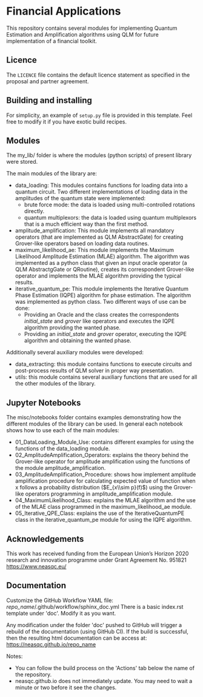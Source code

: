 # Financial Applications

This repository contains several modules for implementing Quantum  Estimation and Amplification algorithms using QLM for future implementation of a financial toolkit. 

## Licence

The `LICENCE` file contains the default licence statement as specified in the proposal and partner agreement.

## Building and installing

For simplicity, an example of `setup.py` file is provided in this template.
Feel free to modify it if you have exotic build recipes.


## Modules 

The my\_lib/ folder is where the modules (python scripts) of present library were stored. 

The main modules of the library are: 
* data\_loading: This modules contains functions for loading data into a quantum circuit. Two different implementations of loading data in the amplitudes of the quantum state were implemented:
    * brute force mode: the data is loaded using multi-controlled rotations directly.
    * quantum multiplexors: the data is loaded using quantum multiplexors that is a much efficient way than the first method.
* amplitude\_amplification: This module implements all mandatory operators (that are implemented as QLM AbstractGate) for creating Grover-like operators based on loading data routines. 
* maximum\_likelihood\_ae: This module implements the Maximum Likelihood Amplitude Estimation (MLAE) algorithm. The algorithm was implemented as a python class that given an input oracle operator (a QLM AbstractgGate or QRoutine), creates its correspondent Grover-like operator and implements the MLAE algorithm providing the typical results.
* iterative\_quantum\_pe: This module implements the Iterative Quantum Phase Estimation (IQPE) algorithm for phase estimation. The algorithm was implemented as python class. Two different ways of use can be done:
    * Providing an Oracle and the class creates the correspondents *initial_state* and *grover* like operators and executes the IQPE algorithm providing the wanted phase.
    * Providing an *initial\_state* and *grover* operator, executing the IQPE algorithm and obtaining the wanted phase.

Additionally several auxiliary modules were developed:
* data\_extracting: this module contains functions to execute circuits and post-process results of QLM solver in proper way presentation.
* utils: this module contains several auxiliary functions that are used for all the other modules of the library.

## Jupyter Notebooks

The misc/notebooks folder contains examples demonstrating how the different modules of the library can be used. In general each notebook shows how to use each of the main modules:

* 01\_DataLoading\_Module\_Use: contains different examples for using the functions of the data\_loading module. 
* 02\_AmplitudeAmplification\_Operators: explains the theory behind the Grover-like operator for amplitude amplification using the functions of the module amplitude\_amplification. 
* 03\_AmplitudeAmplification\_Procedure: shows how implement amplitude amplification procedure for calculating expected value of function when x follows a probability distribution ($E_{x\\sim p}(f)$) using the Grover-like operators programming in amplitude\_amplification module.
* 04\_MaximumLikelihood\_Class: explains the MLAE algorithm and the use of the MLAE class programmed in the maximum\_likelihood\_ae module. 
* 05\_Iterative\_QPE\_Class: explains the use of the IterativeQuantumPE class in the iterative\_quantum\_pe module for using the IQPE algorithm. 
## Acknowledgements

This work has received funding from the European Union’s Horizon 2020 research and innovation programme under Grant Agreement No. 951821
https://www.neasqc.eu/

## Documentation
Customize the GitHub Workflow YAML file: *repo_name*/.github/workflow/sphinx\_doc.yml
There is a basic index.rst template under 'doc'. Modify it as you want.

Any modification under the folder 'doc' pushed to GitHub will trigger a rebuild of the documentation (using GitHub CI).
If the build is successful, then the resulting html documentation can be access at: https://neasqc.github.io/repo_name

Notes: 
  - You can follow the build process on the 'Actions' tab below the name of the repository.
  - neasqc.github.io does not immediately update. You may need to wait a minute or two before it see the changes.

